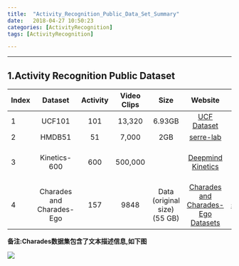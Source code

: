 ```yaml
---
title:  "Activity_Recognition_Public_Data_Set_Summary"   
date:   2018-04-27 10:50:23  
categories: [ActivityRecognition]  
tags: [ActivityRecognition]  

---
```


<script type="text/javascript"
   src="https://cdn.mathjax.org/mathjax/latest/MathJax.js?config=TeX-AMS-MML_HTMLorMML">
</script>
<script type="text/x-mathjax-config"> MathJax.Hub.Config({ TeX: { equationNumbers: { autoNumber: "all" } } }); </script>


---



## 1.Activity Recognition Public Dataset


| Index       | Dataset   |  Activity  | Video Clips| Size| Website| Paper| Access|Release|
|--------| :-----:  | :----:  | :----:| :-----:  | :----:  | :----:| :----:|:----:|
| 1   | UCF101 |   101     | 13,320|6.93GB|[UCF Dataset](http://crcv.ucf.edu/data/UCF101.php)|[ CRCV-TR-12-01](http://crcv.ucf.edu/papers/UCF101_CRCV-TR-12-01.pdf)|Rar|2012|
| 2   |   HMDB51   |   51   |7,000|2GB|[serre-lab](http://serre-lab.clps.brown.edu/resource/hmdb-a-large-human-motion-database/)|[HMDB](http://serre-lab.clps.brown.edu/wp-content/uploads/2012/08/Kuehne_etal_iccv11.pdf)|Rar|2011|
| 3   |    Kinetics-600    |  600  |500,000||[Deepmind Kinetics](https://deepmind.com/research/open-source/open-source-datasets/kinetics/)|[arXiv:1705.06950](https://arxiv.org/abs/1705.06950)|JSON/CSV + youtube-dl|2017
| 4   |    Charades and Charades-Ego    |  157  |9848|Data (original size) (55 GB)|[Charades and Charades-Ego Datasets](http://allenai.org/plato/charades/)|[sigurdsson2016hollywood](http://arxiv.org/pdf/1604.01753.pdf)|rar|2017


**备注:Charades数据集包含了文本描述信息,如下图**

![](https://img.youtube.com/vi/x9AhZLDkbyc/0.jpg)
